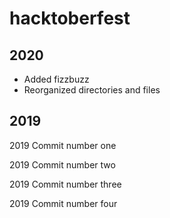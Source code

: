 # hacktoberfest

## 2020
- Added fizzbuzz
- Reorganized directories and files

## 2019
2019 Commit number one

2019 Commit number two

2019 Commit number three

2019 Commit number four
